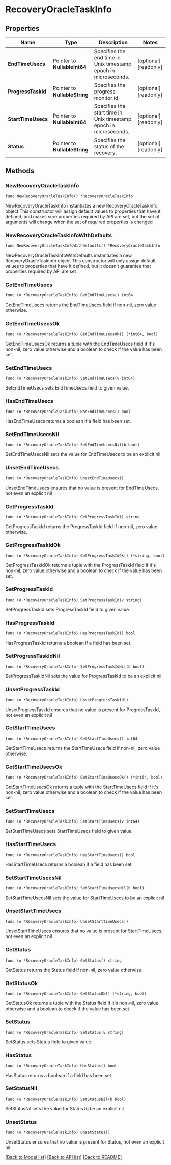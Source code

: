 # RecoveryOracleTaskInfo

## Properties

Name | Type | Description | Notes
------------ | ------------- | ------------- | -------------
**EndTimeUsecs** | Pointer to **NullableInt64** | Specifies the end time in Unix timestamp epoch in microseconds. | [optional] [readonly] 
**ProgressTaskId** | Pointer to **NullableString** | Specifies the progress monitor id. | [optional] [readonly] 
**StartTimeUsecs** | Pointer to **NullableInt64** | Specifies the start time in Unix timestamp epoch in microseconds. | [optional] [readonly] 
**Status** | Pointer to **NullableString** | Specifies the status of the recovery. | [optional] [readonly] 

## Methods

### NewRecoveryOracleTaskInfo

`func NewRecoveryOracleTaskInfo() *RecoveryOracleTaskInfo`

NewRecoveryOracleTaskInfo instantiates a new RecoveryOracleTaskInfo object
This constructor will assign default values to properties that have it defined,
and makes sure properties required by API are set, but the set of arguments
will change when the set of required properties is changed

### NewRecoveryOracleTaskInfoWithDefaults

`func NewRecoveryOracleTaskInfoWithDefaults() *RecoveryOracleTaskInfo`

NewRecoveryOracleTaskInfoWithDefaults instantiates a new RecoveryOracleTaskInfo object
This constructor will only assign default values to properties that have it defined,
but it doesn't guarantee that properties required by API are set

### GetEndTimeUsecs

`func (o *RecoveryOracleTaskInfo) GetEndTimeUsecs() int64`

GetEndTimeUsecs returns the EndTimeUsecs field if non-nil, zero value otherwise.

### GetEndTimeUsecsOk

`func (o *RecoveryOracleTaskInfo) GetEndTimeUsecsOk() (*int64, bool)`

GetEndTimeUsecsOk returns a tuple with the EndTimeUsecs field if it's non-nil, zero value otherwise
and a boolean to check if the value has been set.

### SetEndTimeUsecs

`func (o *RecoveryOracleTaskInfo) SetEndTimeUsecs(v int64)`

SetEndTimeUsecs sets EndTimeUsecs field to given value.

### HasEndTimeUsecs

`func (o *RecoveryOracleTaskInfo) HasEndTimeUsecs() bool`

HasEndTimeUsecs returns a boolean if a field has been set.

### SetEndTimeUsecsNil

`func (o *RecoveryOracleTaskInfo) SetEndTimeUsecsNil(b bool)`

 SetEndTimeUsecsNil sets the value for EndTimeUsecs to be an explicit nil

### UnsetEndTimeUsecs
`func (o *RecoveryOracleTaskInfo) UnsetEndTimeUsecs()`

UnsetEndTimeUsecs ensures that no value is present for EndTimeUsecs, not even an explicit nil
### GetProgressTaskId

`func (o *RecoveryOracleTaskInfo) GetProgressTaskId() string`

GetProgressTaskId returns the ProgressTaskId field if non-nil, zero value otherwise.

### GetProgressTaskIdOk

`func (o *RecoveryOracleTaskInfo) GetProgressTaskIdOk() (*string, bool)`

GetProgressTaskIdOk returns a tuple with the ProgressTaskId field if it's non-nil, zero value otherwise
and a boolean to check if the value has been set.

### SetProgressTaskId

`func (o *RecoveryOracleTaskInfo) SetProgressTaskId(v string)`

SetProgressTaskId sets ProgressTaskId field to given value.

### HasProgressTaskId

`func (o *RecoveryOracleTaskInfo) HasProgressTaskId() bool`

HasProgressTaskId returns a boolean if a field has been set.

### SetProgressTaskIdNil

`func (o *RecoveryOracleTaskInfo) SetProgressTaskIdNil(b bool)`

 SetProgressTaskIdNil sets the value for ProgressTaskId to be an explicit nil

### UnsetProgressTaskId
`func (o *RecoveryOracleTaskInfo) UnsetProgressTaskId()`

UnsetProgressTaskId ensures that no value is present for ProgressTaskId, not even an explicit nil
### GetStartTimeUsecs

`func (o *RecoveryOracleTaskInfo) GetStartTimeUsecs() int64`

GetStartTimeUsecs returns the StartTimeUsecs field if non-nil, zero value otherwise.

### GetStartTimeUsecsOk

`func (o *RecoveryOracleTaskInfo) GetStartTimeUsecsOk() (*int64, bool)`

GetStartTimeUsecsOk returns a tuple with the StartTimeUsecs field if it's non-nil, zero value otherwise
and a boolean to check if the value has been set.

### SetStartTimeUsecs

`func (o *RecoveryOracleTaskInfo) SetStartTimeUsecs(v int64)`

SetStartTimeUsecs sets StartTimeUsecs field to given value.

### HasStartTimeUsecs

`func (o *RecoveryOracleTaskInfo) HasStartTimeUsecs() bool`

HasStartTimeUsecs returns a boolean if a field has been set.

### SetStartTimeUsecsNil

`func (o *RecoveryOracleTaskInfo) SetStartTimeUsecsNil(b bool)`

 SetStartTimeUsecsNil sets the value for StartTimeUsecs to be an explicit nil

### UnsetStartTimeUsecs
`func (o *RecoveryOracleTaskInfo) UnsetStartTimeUsecs()`

UnsetStartTimeUsecs ensures that no value is present for StartTimeUsecs, not even an explicit nil
### GetStatus

`func (o *RecoveryOracleTaskInfo) GetStatus() string`

GetStatus returns the Status field if non-nil, zero value otherwise.

### GetStatusOk

`func (o *RecoveryOracleTaskInfo) GetStatusOk() (*string, bool)`

GetStatusOk returns a tuple with the Status field if it's non-nil, zero value otherwise
and a boolean to check if the value has been set.

### SetStatus

`func (o *RecoveryOracleTaskInfo) SetStatus(v string)`

SetStatus sets Status field to given value.

### HasStatus

`func (o *RecoveryOracleTaskInfo) HasStatus() bool`

HasStatus returns a boolean if a field has been set.

### SetStatusNil

`func (o *RecoveryOracleTaskInfo) SetStatusNil(b bool)`

 SetStatusNil sets the value for Status to be an explicit nil

### UnsetStatus
`func (o *RecoveryOracleTaskInfo) UnsetStatus()`

UnsetStatus ensures that no value is present for Status, not even an explicit nil

[[Back to Model list]](../README.md#documentation-for-models) [[Back to API list]](../README.md#documentation-for-api-endpoints) [[Back to README]](../README.md)


